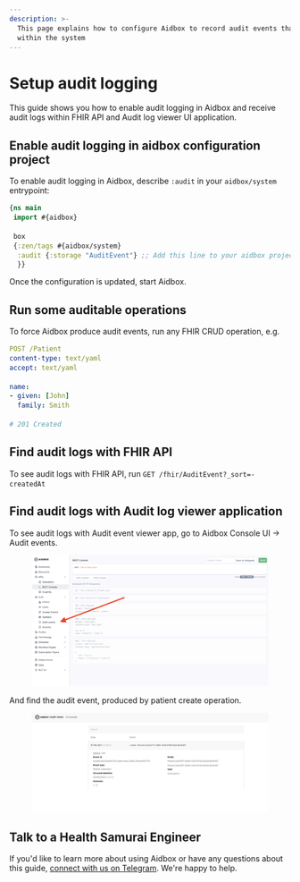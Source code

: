 ```yaml
---
description: >-
  This page explains how to configure Aidbox to record audit events that occur
  within the system
---
```


# Setup audit logging

This guide shows you how to enable audit logging in Aidbox and receive audit logs within FHIR API and Audit log viewer UI application.

## Enable audit logging in aidbox configuration project

To enable audit logging in Aidbox, describe `:audit` in your `aidbox/system` entrypoint:

```clojure
{ns main
 import #{aidbox}
 
 box
 {:zen/tags #{aidbox/system}
  :audit {:storage "AuditEvent"} ;; Add this line to your aidbox project
  }}
```

Once the configuration is updated, start Aidbox.

## Run some auditable operations

To force Aidbox produce audit events, run any FHIR CRUD operation, e.g.

```yaml
POST /Patient
content-type: text/yaml
accept: text/yaml

name:
- given: [John]
  family: Smith
  
# 201 Created
```

## Find audit logs with FHIR API

To see audit logs with FHIR API, run `GET /fhir/AuditEvent?_sort=-createdAt`

## Find audit logs with Audit log viewer application

To see audit logs with Audit event viewer app, go to Aidbox Console UI → Audit events.

<figure><img src="../../.gitbook/assets/Screenshot 2023-09-07 at 12.39.24 (2).png" alt=""><figcaption></figcaption></figure>

And find the audit event, produced by patient create operation.

<figure><img src="../../.gitbook/assets/Screenshot 2023-09-07 at 12.58.32.png" alt=""><figcaption></figcaption></figure>

## Talk to a Health Samurai Engineer

If you'd like to learn more about using Aidbox or have any questions about this guide, [connect with us on Telegram](https://t.me/aidbox). We're happy to help.

